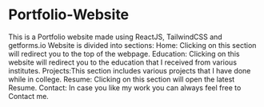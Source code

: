 # Portfolio-Website
This is a Portfolio website made using ReactJS, TailwindCSS and getforms.io
Website is divided into sections:
Home: Clicking on this section will redirect you to the top of the webpage.
Education: Clicking on this website will redirect you to the education that I received from various institutes.
Projects:This section includes various projects that I have done while in college.
Resume: Clicking on this section will open the latest Resume.
Contact: In case you like my work you can always feel free to Contact me.

